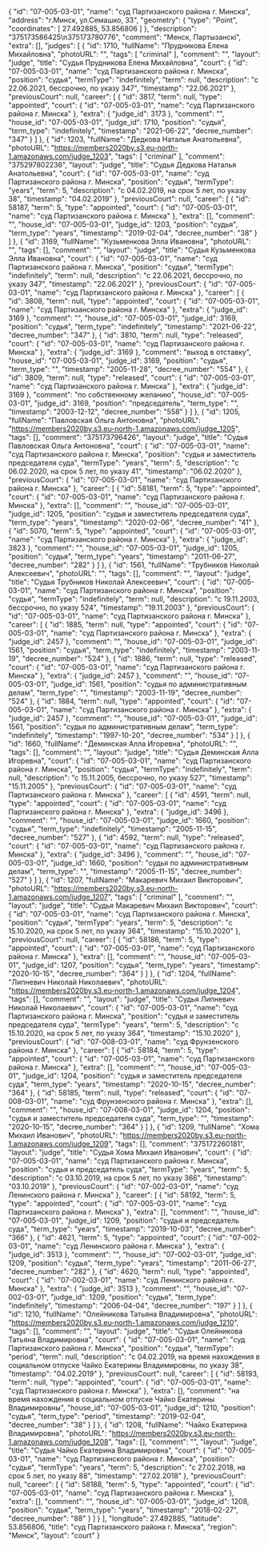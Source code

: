 {
    "id": "07-005-03-01",
    "name": "суд Партизанского района г. Минска",
    "address": "г.Минск, ул.Семашко, 33",
    "geometry": {
        "type": "Point",
        "coordinates": [
            27.492885,
            53.856806
        ]
    },
    "description": "375173586425\n375173780776",
    "comment": "Менск, Партызанскі",
    "extra": [],
    "judges": [
        {
            "id": 1710,
            "fullName": "Прудникова Елена Михайловна",
            "photoURL": "",
            "tags": [
                "criminal"
            ],
            "comment": "",
            "layout": "judge",
            "title": "Судья Прудникова Елена Михайловна",
            "court": {
                "id": "07-005-03-01",
                "name": "суд Партизанского района г. Минска",
                "position": "судья",
                "termType": "indefinitely",
                "term": null,
                "description": "c 22.06.2021, бессрочно, по указу 347",
                "timestamp": "22.06.2021"
            },
            "previousCourt": null,
            "career": [
                {
                    "id": 3817,
                    "term": null,
                    "type": "appointed",
                    "court": {
                        "id": "07-005-03-01",
                        "name": "суд Партизанского района г. Минска"
                    },
                    "extra": {
                        "judge_id": 3173
                    },
                    "comment": "",
                    "house_id": "07-005-03-01",
                    "judge_id": 1710,
                    "position": "судья",
                    "term_type": "indefinitely",
                    "timestamp": "2021-06-22",
                    "decree_number": "347"
                }
            ]
        },
        {
            "id": 1203,
            "fullName": "Дедкова Наталья Анатольевна",
            "photoURL": "https://members2020by.s3.eu-north-1.amazonaws.com/judge_1203",
            "tags": [
                "criminal"
            ],
            "comment": "375297802236",
            "layout": "judge",
            "title": "Судья Дедкова Наталья Анатольевна",
            "court": {
                "id": "07-005-03-01",
                "name": "суд Партизанского района г. Минска",
                "position": "судья",
                "termType": "years",
                "term": 5,
                "description": "c 04.02.2019, на срок 5 лет, по указу 38",
                "timestamp": "04.02.2019"
            },
            "previousCourt": null,
            "career": [
                {
                    "id": 58187,
                    "term": 5,
                    "type": "appointed",
                    "court": {
                        "id": "07-005-03-01",
                        "name": "суд Партизанского района г. Минска"
                    },
                    "extra": [],
                    "comment": "",
                    "house_id": "07-005-03-01",
                    "judge_id": 1203,
                    "position": "судья",
                    "term_type": "years",
                    "timestamp": "2019-02-04",
                    "decree_number": "38"
                }
            ]
        },
        {
            "id": 3169,
            "fullName": "Кузьменкова Элла Ивановна",
            "photoURL": "",
            "tags": [],
            "comment": "",
            "layout": "judge",
            "title": "Судья Кузьменкова Элла Ивановна",
            "court": {
                "id": "07-005-03-01",
                "name": "суд Партизанского района г. Минска",
                "position": "судья",
                "termType": "indefinitely",
                "term": null,
                "description": "c 22.06.2021, бессрочно, по указу 347",
                "timestamp": "22.06.2021"
            },
            "previousCourt": {
                "id": "07-005-03-01",
                "name": "суд Партизанского района г. Минска"
            },
            "career": [
                {
                    "id": 3808,
                    "term": null,
                    "type": "appointed",
                    "court": {
                        "id": "07-005-03-01",
                        "name": "суд Партизанского района г. Минска"
                    },
                    "extra": {
                        "judge_id": 3169
                    },
                    "comment": "",
                    "house_id": "07-005-03-01",
                    "judge_id": 3169,
                    "position": "судья",
                    "term_type": "indefinitely",
                    "timestamp": "2021-06-22",
                    "decree_number": "347"
                },
                {
                    "id": 3810,
                    "term": null,
                    "type": "released",
                    "court": {
                        "id": "07-005-03-01",
                        "name": "суд Партизанского района г. Минска"
                    },
                    "extra": {
                        "judge_id": 3169
                    },
                    "comment": "выход в отставку",
                    "house_id": "07-005-03-01",
                    "judge_id": 3169,
                    "position": "судья",
                    "term_type": "",
                    "timestamp": "2005-11-28",
                    "decree_number": "554"
                },
                {
                    "id": 3809,
                    "term": null,
                    "type": "released",
                    "court": {
                        "id": "07-005-03-01",
                        "name": "суд Партизанского района г. Минска"
                    },
                    "extra": {
                        "judge_id": 3169
                    },
                    "comment": "по собственному желанию",
                    "house_id": "07-005-03-01",
                    "judge_id": 3169,
                    "position": "председатель",
                    "term_type": "",
                    "timestamp": "2003-12-12",
                    "decree_number": "558"
                }
            ]
        },
        {
            "id": 1205,
            "fullName": "Павловская Ольга Антоновна",
            "photoURL": "https://members2020by.s3.eu-north-1.amazonaws.com/judge_1205",
            "tags": [],
            "comment": "375173796426",
            "layout": "judge",
            "title": "Судья Павловская Ольга Антоновна",
            "court": {
                "id": "07-005-03-01",
                "name": "суд Партизанского района г. Минска",
                "position": "судья и заместитель председателя суда",
                "termType": "years",
                "term": 5,
                "description": "c 06.02.2020, на срок 5 лет, по указу 41",
                "timestamp": "06.02.2020"
            },
            "previousCourt": {
                "id": "07-005-03-01",
                "name": "суд Партизанского района г. Минска"
            },
            "career": [
                {
                    "id": 58181,
                    "term": 5,
                    "type": "appointed",
                    "court": {
                        "id": "07-005-03-01",
                        "name": "суд Партизанского района г. Минска"
                    },
                    "extra": [],
                    "comment": "",
                    "house_id": "07-005-03-01",
                    "judge_id": 1205,
                    "position": "судья и заместитель председателя суда",
                    "term_type": "years",
                    "timestamp": "2020-02-06",
                    "decree_number": "41"
                },
                {
                    "id": 5070,
                    "term": 5,
                    "type": "appointed",
                    "court": {
                        "id": "07-005-03-01",
                        "name": "суд Партизанского района г. Минска"
                    },
                    "extra": {
                        "judge_id": 3823
                    },
                    "comment": "",
                    "house_id": "07-005-03-01",
                    "judge_id": 1205,
                    "position": "судья",
                    "term_type": "years",
                    "timestamp": "2011-06-27",
                    "decree_number": "282"
                }
            ]
        },
        {
            "id": 1561,
            "fullName": "Трубников Николай Алексеевич",
            "photoURL": "",
            "tags": [],
            "comment": "",
            "layout": "judge",
            "title": "Судья Трубников Николай Алексеевич",
            "court": {
                "id": "07-005-03-01",
                "name": "суд Партизанского района г. Минска",
                "position": "судья",
                "termType": "indefinitely",
                "term": null,
                "description": "c 19.11.2003, бессрочно, по указу 524",
                "timestamp": "19.11.2003"
            },
            "previousCourt": {
                "id": "07-005-03-01",
                "name": "суд Партизанского района г. Минска"
            },
            "career": [
                {
                    "id": 1885,
                    "term": null,
                    "type": "appointed",
                    "court": {
                        "id": "07-005-03-01",
                        "name": "суд Партизанского района г. Минска"
                    },
                    "extra": {
                        "judge_id": 2457
                    },
                    "comment": "",
                    "house_id": "07-005-03-01",
                    "judge_id": 1561,
                    "position": "судья",
                    "term_type": "indefinitely",
                    "timestamp": "2003-11-19",
                    "decree_number": "524"
                },
                {
                    "id": 1886,
                    "term": null,
                    "type": "released",
                    "court": {
                        "id": "07-005-03-01",
                        "name": "суд Партизанского района г. Минска"
                    },
                    "extra": {
                        "judge_id": 2457
                    },
                    "comment": "",
                    "house_id": "07-005-03-01",
                    "judge_id": 1561,
                    "position": "судья по административным делам",
                    "term_type": "",
                    "timestamp": "2003-11-19",
                    "decree_number": "524"
                },
                {
                    "id": 1884,
                    "term": null,
                    "type": "appointed",
                    "court": {
                        "id": "07-005-03-01",
                        "name": "суд Партизанского района г. Минска"
                    },
                    "extra": {
                        "judge_id": 2457
                    },
                    "comment": "",
                    "house_id": "07-005-03-01",
                    "judge_id": 1561,
                    "position": "судья по административным делам",
                    "term_type": "indefinitely",
                    "timestamp": "1997-10-20",
                    "decree_number": "534"
                }
            ]
        },
        {
            "id": 1660,
            "fullName": "Деминская Алла Игоревна",
            "photoURL": "",
            "tags": [],
            "comment": "",
            "layout": "judge",
            "title": "Судья Деминская Алла Игоревна",
            "court": {
                "id": "07-005-03-01",
                "name": "суд Партизанского района г. Минска",
                "position": "судья",
                "termType": "indefinitely",
                "term": null,
                "description": "c 15.11.2005, бессрочно, по указу 527",
                "timestamp": "15.11.2005"
            },
            "previousCourt": {
                "id": "07-005-03-01",
                "name": "суд Партизанского района г. Минска"
            },
            "career": [
                {
                    "id": 4591,
                    "term": null,
                    "type": "appointed",
                    "court": {
                        "id": "07-005-03-01",
                        "name": "суд Партизанского района г. Минска"
                    },
                    "extra": {
                        "judge_id": 3496
                    },
                    "comment": "",
                    "house_id": "07-005-03-01",
                    "judge_id": 1660,
                    "position": "судья",
                    "term_type": "indefinitely",
                    "timestamp": "2005-11-15",
                    "decree_number": "527"
                },
                {
                    "id": 4592,
                    "term": null,
                    "type": "released",
                    "court": {
                        "id": "07-005-03-01",
                        "name": "суд Партизанского района г. Минска"
                    },
                    "extra": {
                        "judge_id": 3496
                    },
                    "comment": "",
                    "house_id": "07-005-03-01",
                    "judge_id": 1660,
                    "position": "судья по административным делам",
                    "term_type": "",
                    "timestamp": "2005-11-15",
                    "decree_number": "527"
                }
            ]
        },
        {
            "id": 1207,
            "fullName": "Макаревич Михаил Викторович",
            "photoURL": "https://members2020by.s3.eu-north-1.amazonaws.com/judge_1207",
            "tags": [
                "criminal"
            ],
            "comment": "",
            "layout": "judge",
            "title": "Судья Макаревич Михаил Викторович",
            "court": {
                "id": "07-005-03-01",
                "name": "суд Партизанского района г. Минска",
                "position": "судья",
                "termType": "years",
                "term": 5,
                "description": "c 15.10.2020, на срок 5 лет, по указу 364",
                "timestamp": "15.10.2020"
            },
            "previousCourt": null,
            "career": [
                {
                    "id": 58186,
                    "term": 5,
                    "type": "appointed",
                    "court": {
                        "id": "07-005-03-01",
                        "name": "суд Партизанского района г. Минска"
                    },
                    "extra": [],
                    "comment": "",
                    "house_id": "07-005-03-01",
                    "judge_id": 1207,
                    "position": "судья",
                    "term_type": "years",
                    "timestamp": "2020-10-15",
                    "decree_number": "364"
                }
            ]
        },
        {
            "id": 1204,
            "fullName": "Липневич Николай Николаевич",
            "photoURL": "https://members2020by.s3.eu-north-1.amazonaws.com/judge_1204",
            "tags": [],
            "comment": "",
            "layout": "judge",
            "title": "Судья Липневич Николай Николаевич",
            "court": {
                "id": "07-005-03-01",
                "name": "суд Партизанского района г. Минска",
                "position": "судья и заместитель председателя суда",
                "termType": "years",
                "term": 5,
                "description": "c 15.10.2020, на срок 5 лет, по указу 364",
                "timestamp": "15.10.2020"
            },
            "previousCourt": {
                "id": "07-008-03-01",
                "name": "суд Фрунзенского района г. Минска"
            },
            "career": [
                {
                    "id": 58184,
                    "term": 5,
                    "type": "appointed",
                    "court": {
                        "id": "07-005-03-01",
                        "name": "суд Партизанского района г. Минска"
                    },
                    "extra": [],
                    "comment": "",
                    "house_id": "07-005-03-01",
                    "judge_id": 1204,
                    "position": "судья и заместитель председателя суда",
                    "term_type": "years",
                    "timestamp": "2020-10-15",
                    "decree_number": "364"
                },
                {
                    "id": 58185,
                    "term": null,
                    "type": "released",
                    "court": {
                        "id": "07-008-03-01",
                        "name": "суд Фрунзенского района г. Минска"
                    },
                    "extra": [],
                    "comment": "",
                    "house_id": "07-008-03-01",
                    "judge_id": 1204,
                    "position": "судья и заместитель председателя суда",
                    "term_type": "",
                    "timestamp": "2020-10-15",
                    "decree_number": "364"
                }
            ]
        },
        {
            "id": 1209,
            "fullName": "Хома Михаил Иванович",
            "photoURL": "https://members2020by.s3.eu-north-1.amazonaws.com/judge_1209",
            "tags": [],
            "comment": "375172260181",
            "layout": "judge",
            "title": "Судья Хома Михаил Иванович",
            "court": {
                "id": "07-005-03-01",
                "name": "суд Партизанского района г. Минска",
                "position": "судья и председатель суда",
                "termType": "years",
                "term": 5,
                "description": "c 03.10.2019, на срок 5 лет, по указу 366",
                "timestamp": "03.10.2019"
            },
            "previousCourt": {
                "id": "07-002-03-01",
                "name": "суд Ленинского района г. Минска"
            },
            "career": [
                {
                    "id": 58192,
                    "term": 5,
                    "type": "appointed",
                    "court": {
                        "id": "07-005-03-01",
                        "name": "суд Партизанского района г. Минска"
                    },
                    "extra": [],
                    "comment": "",
                    "house_id": "07-005-03-01",
                    "judge_id": 1209,
                    "position": "судья и председатель суда",
                    "term_type": "years",
                    "timestamp": "2019-10-03",
                    "decree_number": "366"
                },
                {
                    "id": 4621,
                    "term": 5,
                    "type": "appointed",
                    "court": {
                        "id": "07-002-03-01",
                        "name": "суд Ленинского района г. Минска"
                    },
                    "extra": {
                        "judge_id": 3513
                    },
                    "comment": "",
                    "house_id": "07-002-03-01",
                    "judge_id": 1209,
                    "position": "судья",
                    "term_type": "years",
                    "timestamp": "2011-06-27",
                    "decree_number": "282"
                },
                {
                    "id": 4620,
                    "term": null,
                    "type": "appointed",
                    "court": {
                        "id": "07-002-03-01",
                        "name": "суд Ленинского района г. Минска"
                    },
                    "extra": {
                        "judge_id": 3513
                    },
                    "comment": "",
                    "house_id": "07-002-03-01",
                    "judge_id": 1209,
                    "position": "судья",
                    "term_type": "indefinitely",
                    "timestamp": "2006-04-04",
                    "decree_number": "197"
                }
            ]
        },
        {
            "id": 1210,
            "fullName": "Олейникова Татьяна Владимировна",
            "photoURL": "https://members2020by.s3.eu-north-1.amazonaws.com/judge_1210",
            "tags": [],
            "comment": "",
            "layout": "judge",
            "title": "Судья Олейникова Татьяна Владимировна",
            "court": {
                "id": "07-005-03-01",
                "name": "суд Партизанского района г. Минска",
                "position": "судья",
                "termType": "period",
                "term": null,
                "description": "c 04.02.2019, на время нахождения в социальном отпуске Чайко Екатерины Владимировны, по указу 38",
                "timestamp": "04.02.2019"
            },
            "previousCourt": null,
            "career": [
                {
                    "id": 58193,
                    "term": null,
                    "type": "appointed",
                    "court": {
                        "id": "07-005-03-01",
                        "name": "суд Партизанского района г. Минска"
                    },
                    "extra": [],
                    "comment": "на время нахождения в социальном отпуске Чайко Екатерины Владимировны",
                    "house_id": "07-005-03-01",
                    "judge_id": 1210,
                    "position": "судья",
                    "term_type": "period",
                    "timestamp": "2019-02-04",
                    "decree_number": "38"
                }
            ]
        },
        {
            "id": 1208,
            "fullName": "Чайко Екатерина Владимировна",
            "photoURL": "https://members2020by.s3.eu-north-1.amazonaws.com/judge_1208",
            "tags": [],
            "comment": "",
            "layout": "judge",
            "title": "Судья Чайко Екатерина Владимировна",
            "court": {
                "id": "07-005-03-01",
                "name": "суд Партизанского района г. Минска",
                "position": "судья",
                "termType": "years",
                "term": 5,
                "description": "c 27.02.2018, на срок 5 лет, по указу 88",
                "timestamp": "27.02.2018"
            },
            "previousCourt": null,
            "career": [
                {
                    "id": 58188,
                    "term": 5,
                    "type": "appointed",
                    "court": {
                        "id": "07-005-03-01",
                        "name": "суд Партизанского района г. Минска"
                    },
                    "extra": [],
                    "comment": "",
                    "house_id": "07-005-03-01",
                    "judge_id": 1208,
                    "position": "судья",
                    "term_type": "years",
                    "timestamp": "2018-02-27",
                    "decree_number": "88"
                }
            ]
        }
    ],
    "longitude": 27.492885,
    "latitude": 53.856806,
    "title": "суд Партизанского района г. Минска",
    "region": "Минск",
    "layout": "court"
}